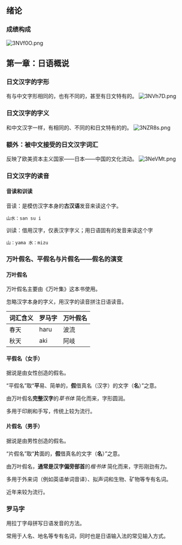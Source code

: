 ## 绪论
### 成绩构成
![3NVf0O.png](https://s2.ax1x.com/2020/02/26/3NVf0O.png)

## 第一章：日语概说
### 日文汉字的字形
有与中文字形相同的，也有不同的，甚至有日文特有的。
![3NVh7D.png](https://s2.ax1x.com/2020/02/26/3NVh7D.png)

### 日文汉字的字义
和中文汉字一样，有相同的、不同的和日文特有的的。
![3NZR8s.png](https://s2.ax1x.com/2020/02/26/3NZR8s.png)

### 额外：被中文接受的日文汉字词汇
反映了欧美资本主义国家——日本——中国的文化流动。
![3NeVMt.png](https://s2.ax1x.com/2020/02/26/3NeVMt.png)

### 日文汉字的读音
#### 音读和训读
音读：是模仿汉字本身的**古汉语**发音来读这个字。

`山水：san su i`

训读：借用汉字，仅表汉字字义；用日语固有的发音来读这个字

`山：yama 水：mizu`

### 万叶假名、平假名与片假名——假名的演变
#### 万叶假名
万叶假名主要由《万叶集》这本书使用。

忽略汉字本身的字义，用汉字的读音拼注日语读音。

| 词汇含义 | 罗马字 | 万叶假名 |
|----------|--------|----------|
| 春天 | haru | 波流 |
| 秋天 | aki | 阿岐 |

#### 平假名（女手）
据说是由女性创造的假名。

“平假名”取“**平**易、简单的，**假**借真名（汉字）的文字（**名**）”之意。

由万叶假名**完整汉字**的*草书体* 简化而来，字形圆润。

多用于印刷和手写，传统上较为流行。

#### 片假名（男手）
据说是由男性创造的假名。

“片假名”取“**片**面的，**假**借真名的文字（**名**）”之意。

由万叶假名，**通常是汉字偏旁部首**的*楷书体* 简化而来，字形刚劲有力。

多用于外来词（例如英语单词音译）、拟声词和生物、矿物等专有名词。

近年来较为流行。

### 罗马字
用拉丁字母拼写日语发音的方法。

常用于人名、地名等专有名词，同时也是日语输入法的常见输入方式。
